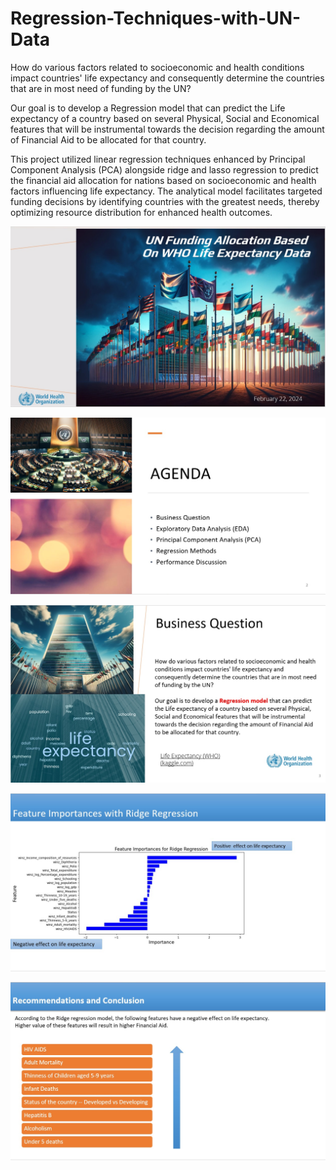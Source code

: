 # Regression-Techniques-with-UN-Data

How do various factors related to socioeconomic and health conditions impact countries' life expectancy and consequently determine the countries that are in most need of funding by the UN?

Our goal is to develop a Regression model that can predict the Life expectancy of a country based on several Physical, Social and Economical features that will be instrumental towards the decision regarding the amount of Financial Aid to be allocated for that country.  

This project utilized linear regression techniques enhanced by Principal Component Analysis (PCA) alongside ridge and lasso regression to predict the financial aid allocation for nations based on socioeconomic and health factors influencing life expectancy. The analytical model facilitates targeted funding decisions by identifying countries with the greatest needs, thereby optimizing resource distribution for enhanced health outcomes.


![image](https://github.com/shreymukh2020/Regression-Techniques-with-UN-Data-/blob/main/Regression_Project_1.jpg)


![image](https://github.com/shreymukh2020/Regression-Techniques-with-UN-Data-/blob/main/Regression_Project_2.jpg)


![image](https://github.com/shreymukh2020/Regression-Techniques-with-UN-Data-/blob/main/Regression_Project_3.jpg)


![image](https://github.com/shreymukh2020/Regression-Techniques-with-UN-Data-/blob/main/Feature%20Importances.jpg)


![image](https://github.com/shreymukh2020/Regression-Techniques-with-UN-Data-/blob/main/Best%20Features.jpg)


